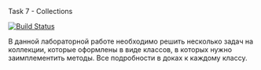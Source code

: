 Task 7 - Collections

[![Build Status](https://travis-ci.com/itmo-java-basics-2020/task7-collections-framework-e-X-plorer.svg?branch=master)](https://travis-ci.com/itmo-java-basics-2020/task7-collections-framework-e-X-plorer)

В данной лабораторной работе необходимо решить несколько задач на коллекции, которые оформлены в виде классов, в которых нужно заимплементить методы. Все подробности в доках к каждому классу.